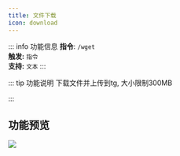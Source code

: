 ```yaml
---
title: 文件下载
icon: download
---
```


::: info 功能信息
**指令**: `/wget`  
**触发:** `指令`   
**支持:** `文本`
<Badge text="指令映射✅"/> <Badge text="REPL模式✅"/>
:::

::: tip 功能说明
下载文件并上传到tg, 大小限制300MB

:::

## 功能预览

![](https://img.155155155.xyz/i/2024/06/665c4868359ec.webp)
